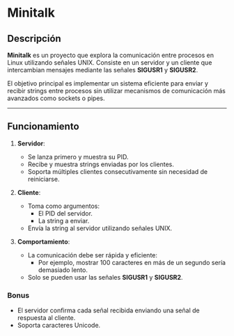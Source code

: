 # Minitalk

## Descripción

**Minitalk** es un proyecto que explora la comunicación entre procesos en Linux utilizando señales UNIX. Consiste en un servidor y un cliente que intercambian mensajes mediante las señales **SIGUSR1** y **SIGUSR2**. 

El objetivo principal es implementar un sistema eficiente para enviar y recibir strings entre procesos sin utilizar mecanismos de comunicación más avanzados como sockets o pipes.

---

## Funcionamiento

1. **Servidor**:
   - Se lanza primero y muestra su PID.
   - Recibe y muestra strings enviadas por los clientes.
   - Soporta múltiples clientes consecutivamente sin necesidad de reiniciarse.

2. **Cliente**:
   - Toma como argumentos:
     - El PID del servidor.
     - La string a enviar.
   - Envía la string al servidor utilizando señales UNIX.

3. **Comportamiento**:
   - La comunicación debe ser rápida y eficiente:
     - Por ejemplo, mostrar 100 caracteres en más de un segundo sería demasiado lento.
   - Solo se pueden usar las señales **SIGUSR1** y **SIGUSR2**.

### Bonus
- El servidor confirma cada señal recibida enviando una señal de respuesta al cliente.
- Soporta caracteres Unicode.



